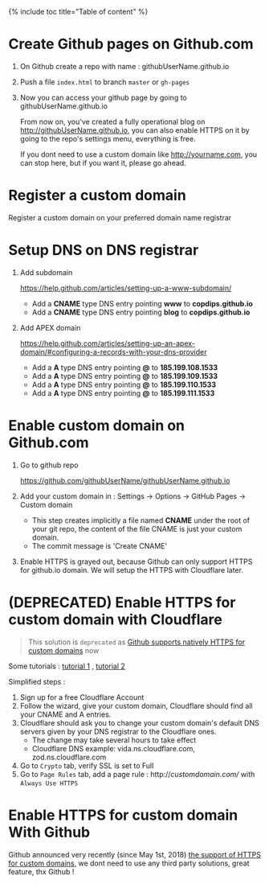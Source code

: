 {% include toc title="Table of content" %}

# Create Github pages on Github.com

1. On Github create a repo with name : githubUserName.github.io
2. Push a file `index.html` to branch `master` or `gh-pages`
3. Now you can access your github page by going to githubUserName.github.io

   From now on, you've created a fully operational blog on http://githubUserName.github.io, you can also enable HTTPS on it by going to the repo's settings menu, everything is free.

   If you dont need to use a custom domain like http://yourname.com, you can stop here, but if you want it, please go ahead.

# Register a custom domain

Register a custom domain on your preferred domain name registrar

# Setup DNS on DNS registrar

1. Add subdomain

   <https://help.github.com/articles/setting-up-a-www-subdomain/>

   - Add a **CNAME** type DNS entry pointing **www** to **copdips.github.io**
   - Add a **CNAME** type DNS entry pointing **blog** to **copdips.github.io**

1. Add APEX domain

   <https://help.github.com/articles/setting-up-an-apex-domain/#configuring-a-records-with-your-dns-provider>

    - Add a **A** type DNS entry pointing **@** to **185.199.108.1533**
    - Add a **A** type DNS entry pointing **@** to **185.199.109.1533**
    - Add a **A** type DNS entry pointing **@** to **185.199.110.1533**
    - Add a **A** type DNS entry pointing **@** to **185.199.111.1533**

# Enable custom domain on Github.com

1. Go to github repo

   <https://github.com/githubUserName/githubUserName.github.io>

1. Add your custom domain in : Settings -> Options -> GitHub Pages -> Custom domain
   - This step creates implicitly a file named **CNAME** under the root of your git repo, the content of the file CNAME is just your custom domain.
   - The commit message is 'Create CNAME'
1. Enable HTTPS is grayed out, because Github can only support HTTPS for github.io domain. We will setup the HTTPS with Cloudflare later.

# (DEPRECATED) Enable HTTPS for custom domain with Cloudflare

> This solution is `deprecated` as [Github supports natively HTTPS for custom domains](#Enable-HTTPS-For-Custom-Domain-With-Github) now

  Some tutorials :
  [tutorial 1](https://hackernoon.com/set-up-ssl-on-github-pages-with-custom-domains-for-free-a576bdf51bc)
  ,
  [tutorial 2](https://www.jonathan-petitcolas.com/2017/01/13/using-https-with-custom-domain-name-on-github-pages.html)

  Simplified steps :

  1. Sign up for a free Cloudflare Account
  1. Follow the wizard, give your custom domain, Cloudflare should find all your CNAME and A entries.
  1. Cloudflare should ask you to change your custom domain's default DNS servers given by your DNS registrar to the Cloudflare ones.
     - The change may take several hours to take effect
     - Cloudflare DNS example: vida.ns.cloudflare.com, zod.ns.cloudflare.com
  1. Go to `Crypto` tab, verify SSL is set to Full
  1. Go to `Page Rules` tab, add a page rule : http://*customdomain.com/* with `Always Use HTTPS`

# Enable HTTPS for custom domain With Github

Github announced very recently (since May 1st, 2018) [the support of HTTPS for custom domains](https://blog.github.com/2018-05-01-github-pages-custom-domains-https/), we dont need to use any third party solutions, great feature, thx Github !
